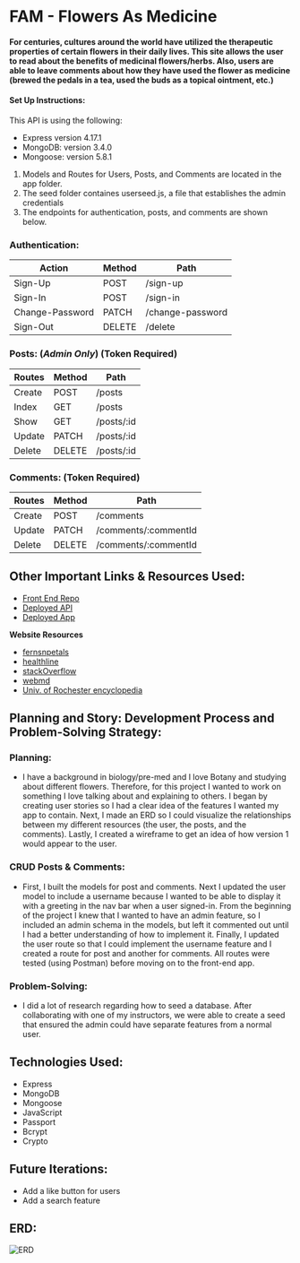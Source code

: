 # FAM - Flowers As Medicine

#### For centuries, cultures around the world have utilized the therapeutic properties of certain flowers in their daily lives. This site allows the user to read about the benefits of medicinal flowers/herbs. Also, users are able to leave comments about how they have used the flower as medicine (brewed the pedals in a tea, used the buds as a topical ointment, etc.)

#### Set Up Instructions:
This API is using the following:
- Express version 4.17.1
- MongoDB: version 3.4.0
- Mongoose: version 5.8.1

1. Models and Routes for Users, Posts, and Comments are located in the app folder.
2. The seed folder containes userseed.js, a file that establishes the admin credentials
3. The endpoints for authentication, posts, and comments are shown below. 

### Authentication:
| Action | Method | Path |
| ----------- | ----------- | ----------- |
| Sign-Up | POST | /sign-up
| Sign-In | POST  | /sign-in
| Change-Password |  PATCH | /change-password
| Sign-Out | DELETE | /delete


### Posts: (*Admin Only*) (Token Required)
| Routes | Method | Path |
| ----------- | ----------- | ----------- |
| Create | POST | /posts
| Index | GET | /posts
| Show | GET | /posts/:id
| Update | PATCH | /posts/:id
| Delete | DELETE | /posts/:id



### Comments: (Token Required)
| Routes | Method | Path |
| ----------- | ----------- | ----------- |
| Create | POST | /comments
| Update | PATCH | /comments/:commentId
| Delete | DELETE | /comments/:commentId

## Other Important Links & Resources Used:


- [Front End Repo](https://github.com/faithfitts/FAM)
- [Deployed API](https://fast-fjord-69255.herokuapp.com/)
- [Deployed App](https://github.com/faithfitts.github.io/fam/)

**Website Resources**
- [fernsnpetals](https://www.fnp.com/article/which-flowers-are-used-profusely-in-medicine)
- [healthline](https://www.healthline.com/nutrition)
- [stackOverflow](stackOverflow.com)
- [webmd](webmd.com)
- [Univ. of Rochester encyclopedia](https://www.urmc.rochester.edu/encyclopedia.aspx)

## Planning and Story: Development Process and Problem-Solving Strategy:

### Planning:
- I have a background in biology/pre-med and I love Botany and studying about different flowers. Therefore, for this project I wanted to work on something I love talking about and explaining to others. I began by creating user stories so I had a clear idea of the features I wanted my app to contain. Next, I made an ERD so I could visualize the relationships between my different resources (the user, the posts, and the comments). Lastly, I created a wireframe to get an idea of how version 1 would appear to the user.

### CRUD Posts & Comments:
- First, I built the models for post and comments. Next I updated the user model to include a username because I wanted to be able to display it with a greeting in the nav bar when a user signed-in. From the beginning of the project I knew that I wanted to have an admin feature, so I included an admin schema in the models, but left it commented out until I had a better understanding of how to implement it. Finally, I updated the user route so that I could implement the username feature and I created a route for post and another for comments. All routes were tested   (using Postman) before moving on to the front-end app.

### Problem-Solving:
- I did a lot of research regarding how to seed a database. After collaborating with one of my instructors, we were able to create a seed that ensured the admin could have separate features from a normal user.

## Technologies Used:
- Express
- MongoDB
- Mongoose
- JavaScript
- Passport
- Bcrypt
- Crypto

## Future Iterations:
- Add a like button for users
- Add a search feature

## ERD:
![ERD](https://i.imgur.com/0ac3LA3.png "ERD")

